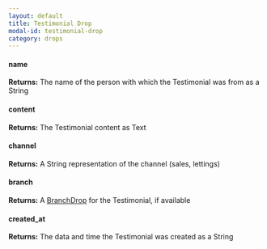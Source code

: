 ```yaml
---
layout: default
title: Testimonial Drop
modal-id: testimonial-drop
category: drops
---
```

#### name
**Returns:** The name of the person with which the Testimonial was from as a String

#### content
**Returns:** The Testimonial content as Text

#### channel
**Returns:** A String representation of the channel (sales, lettings)

#### branch
**Returns:** A [BranchDrop](#branch-drop) for the Testimonial, if available

#### created_at
**Returns:** The data and time the Testimonial was created as a String
